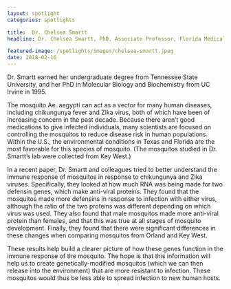 ```yaml
---
layout: spotlight
categories: spotlights

title:  Dr. Chelsea Smartt
headline: Dr. Chelsea Smartt, PhD, Associate Professor, Florida Medical Entomology Laboratory (University of Florida). <p> Dr. Smartt investigates the interaction between mosquitos and viruses that infect humans (e.g. West Nile virus) to better understand how to predict and prevent outbreaks.

featured-image: /spotlights/images/chelsea-smartt.jpeg
date: 2018-02-16
---
```


Dr. Smartt earned her undergraduate degree from Tennessee State University, and her PhD in Molecular Biology and Biochemistry from UC Irvine in 1995.

The mosquito Ae. aegypti can act as a vector for many human diseases, including chikungunya fever and Zika virus, both of which have been of increasing concern in the past decade. Because there aren’t good medications to give infected individuals, many scientists are focused on controlling the mosquitos to reduce disease risk in human populations. Within the U.S., the environmental conditions in Texas and Florida are the most favorable for this species of mosquito. (The mosquitos studied in Dr. Smartt’s lab were collected from Key West.)

In a recent paper, Dr. Smartt and colleagues tried to better understand the immune response of mosquitos in response to chikungunya and Zika viruses. Specifically, they looked at how much RNA was being made for two defensin genes, which make anti-viral proteins. They found that the mosquitos made more defensins in response to infection with either virus, although the ratio of the two proteins was different depending on which virus was used. They also found that male mosquitos made more anti-viral protein than females, and that this was true at all stages of mosquito development. Finally, they found that there were significant differences in these changes when comparing mosquitos from Orland and Key West.

These results help build a clearer picture of how these genes function in the immune response of the mosquito. The hope is that this information will help us to create genetically-modified mosquitos (which we can then release into the environment) that are more resistant to infection. These mosquitos would thus be less able to spread infection to new human hosts.
